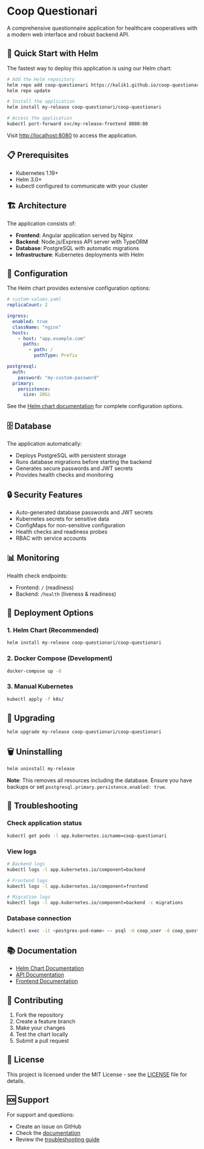 # Coop Questionari

A comprehensive questionnaire application for healthcare cooperatives with a modern web interface and robust backend API.

## 🚀 Quick Start with Helm

The fastest way to deploy this application is using our Helm chart:

```bash
# Add the Helm repository
helm repo add coop-questionari https://kalik1.github.io/coop-questionari
helm repo update

# Install the application
helm install my-release coop-questionari/coop-questionari

# Access the application
kubectl port-forward svc/my-release-frontend 8080:80
```

Visit [http://localhost:8080](http://localhost:8080) to access the application.

## 📋 Prerequisites

- Kubernetes 1.19+
- Helm 3.0+
- kubectl configured to communicate with your cluster

## 🏗️ Architecture

The application consists of:

- **Frontend**: Angular application served by Nginx
- **Backend**: Node.js/Express API server with TypeORM
- **Database**: PostgreSQL with automatic migrations
- **Infrastructure**: Kubernetes deployments with Helm

## 🔧 Configuration

The Helm chart provides extensive configuration options:

```yaml
# custom-values.yaml
replicaCount: 2

ingress:
  enabled: true
  className: "nginx"
  hosts:
    - host: "app.example.com"
      paths:
        - path: /
          pathType: Prefix

postgresql:
  auth:
    password: "my-custom-password"
  primary:
    persistence:
      size: 20Gi
```

See the [Helm chart documentation](helm/README.md) for complete configuration options.

## 🗄️ Database

The application automatically:
- Deploys PostgreSQL with persistent storage
- Runs database migrations before starting the backend
- Generates secure passwords and JWT secrets
- Provides health checks and monitoring

## 🔒 Security Features

- Auto-generated database passwords and JWT secrets
- Kubernetes secrets for sensitive data
- ConfigMaps for non-sensitive configuration
- Health checks and readiness probes
- RBAC with service accounts

## 📊 Monitoring

Health check endpoints:
- Frontend: `/` (readiness)
- Backend: `/health` (liveness & readiness)

## 🚀 Deployment Options

### 1. Helm Chart (Recommended)
```bash
helm install my-release coop-questionari/coop-questionari
```

### 2. Docker Compose (Development)
```bash
docker-compose up -d
```

### 3. Manual Kubernetes
```bash
kubectl apply -f k8s/
```

## 🔄 Upgrading

```bash
helm upgrade my-release coop-questionari/coop-questionari
```

## 🗑️ Uninstalling

```bash
helm uninstall my-release
```

**Note**: This removes all resources including the database. Ensure you have backups or set `postgresql.primary.persistence.enabled: true`.

## 🐛 Troubleshooting

### Check application status
```bash
kubectl get pods -l app.kubernetes.io/name=coop-questionari
```

### View logs
```bash
# Backend logs
kubectl logs -l app.kubernetes.io/component=backend

# Frontend logs
kubectl logs -l app.kubernetes.io/component=frontend

# Migration logs
kubectl logs -l app.kubernetes.io/component=backend -c migrations
```

### Database connection
```bash
kubectl exec -it <postgres-pod-name> -- psql -U coop_user -d coop_questionari
```

## 📚 Documentation

- [Helm Chart Documentation](helm/README.md)
- [API Documentation](backend/README.md)
- [Frontend Documentation](frontend/README.md)

## 🤝 Contributing

1. Fork the repository
2. Create a feature branch
3. Make your changes
4. Test the chart locally
5. Submit a pull request

## 📄 License

This project is licensed under the MIT License - see the [LICENSE](LICENSE) file for details.

## 🆘 Support

For support and questions:
- Create an issue on GitHub
- Check the [documentation](helm/README.md)
- Review the [troubleshooting guide](helm/README.md#troubleshooting)
